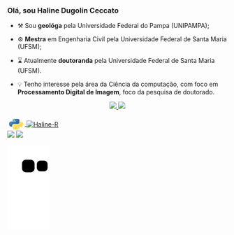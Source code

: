 ### Olá, sou Haline Dugolin Ceccato

- ⚒️ Sou **geológa** pela Universidade Federal do Pampa (UNIPAMPA); 
- ⚙️ **Mestra** em Engenharia Civil pela Universidade Federal de Santa Maria (UFSM); 
- ⌛ Atualmente **doutoranda** pela Universidade Federal de Santa Maria (UFSM). 

- 💡 Tenho interesse pela área da Ciência da computação, com foco em **Processamento Digital de Imagem**, foco da pesquisa de doutorado. 

<div align="center">
  <a href="https://github.com/halicececcato">
  <img height="180em" src="https://github-readme-stats.vercel.app/api?username=halinececcato&show_icons=true&theme=dracula&include_all_commits=true&count_private=true"/>
  <img height="180em" src="https://github-readme-stats.vercel.app/api/top-langs/?username=halinececcato&layout=compact&langs_count=7&theme=dracula"/>
</div>
  
<div style="display: inline_block"><br>
  <img align="center" alt="Haline-Python" height="30" width="40" src="https://raw.githubusercontent.com/devicons/devicon/master/icons/python/python-original.svg">
  <img align="center" alt="Haline-R" height="30" width="40" src="https://cdn.jsdelivr.net/gh/devicons/devicon/icons/r/r-original.svg" />
</div>

  <div> 
  <a href = "mailto:haline.ceccato@gmail.com"><img src="https://img.shields.io/badge/-Gmail-%23333?style=for-the-badge&logo=gmail&logoColor=white" target="_blank"></a>
  <a href="https://www.linkedin.com/in/haline-dugolin-ceccato-428364165" target="_blank"><img src="https://img.shields.io/badge/-LinkedIn-%230077B5?style=for-the-badge&logo=linkedin&logoColor=white" target="_blank"></a> 
 
  ![Snake animation](https://github.com/halinececcato/halinececcato/blob/output/github-contribution-grid-snake.svg)
 
</div>
